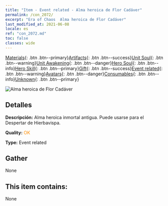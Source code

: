 ```yaml
---
title: "Item - Event related - Alma heroica de Flor Cadáver"
permalink: /con_2072/
excerpt: "Era of Chaos  Alma heroica de Flor Cadáver"
last_modified_at: 2021-06-08
locale: es
ref: "con_2072.md"
toc: false
classes: wide
---
```

 [Materials](/ItemsES/){: .btn .btn--primary}[Artifacts](/ItemsES/Artifacts/){: .btn .btn--success}[Unit Soul](/ItemsES/UnitSoul/){: .btn .btn--warning}[Unit Awakening](/ItemsES/UnitAwakening/){: .btn .btn--danger}[Hero Soul](/ItemsES/HeroSoul/){: .btn .btn--info}[Hero Skill](/ItemsES/HeroSkill/){: .btn .btn--primary}[Gift](/ItemsES/Gift/){: .btn .btn--success}[Event related](/ItemsES/Events/){: .btn .btn--warning}[Avatars](/ItemsES/Avatars/){: .btn .btn--danger}[Consumables](/ItemsES/Consumables/){: .btn .btn--info}[Unknown](/ItemsES/Unknown/){: .btn .btn--primary}

 ![Alma heroica de Flor Cadáver](/images/t/juexing_808.jpg)

## Detalles
 **Descripción:** Alma heroica inmortal antigua. Puede usarse para el Despertar de Hierbavispa.

 **Quality:** <span style="color: #FF8C00">OK</span>

 **Type:** Event related

## Gather

  None

## This item contains:

  None


